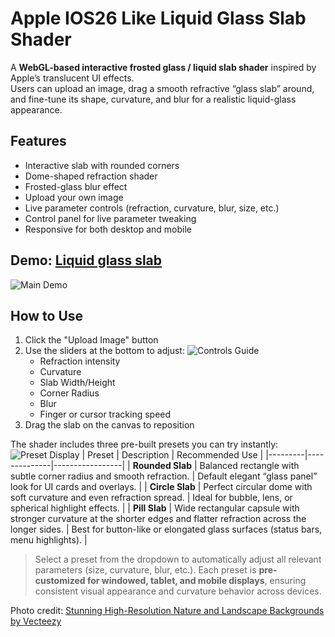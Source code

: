 # Apple IOS26 Like Liquid Glass Slab Shader

A **WebGL-based interactive frosted glass / liquid slab shader** inspired by Apple’s translucent UI effects.  
Users can upload an image, drag a smooth refractive “glass slab” around, and fine-tune its shape, curvature, and blur for a realistic liquid-glass appearance.

## Features
- Interactive slab with rounded corners
- Dome-shaped refraction shader
- Frosted-glass blur effect 
- Upload your own image
- Live parameter controls (refraction, curvature, blur, size, etc.)
- Control panel for live parameter tweaking
- Responsive for both desktop and mobile

## Demo: [Liquid glass slab](https://anurodh1122.github.io/LiquidGlassSlab/)
![Main Demo](./assets/demo.gif)

## How to Use
1. Click the "Upload Image" button
2. Use the sliders at the bottom to adjust:
   ![Controls Guide](./assets/controls.gif)
   - Refraction intensity
   - Curvature
   - Slab Width/Height
   - Corner Radius
   - Blur
   - Finger or cursor tracking speed
3. Drag the slab on the canvas to reposition

The shader includes three pre-built presets you can try instantly:
![Preset Display](./assets/preset.gif)
| Preset | Description | Recommended Use |
|---------|--------------|-----------------|
| **Rounded Slab** | Balanced rectangle with subtle corner radius and smooth refraction. | Default elegant “glass panel” look for UI cards and overlays. |
| **Circle Slab** | Perfect circular dome with soft curvature and even refraction spread. | Ideal for bubble, lens, or spherical highlight effects. |
| **Pill Slab** | Wide rectangular capsule with stronger curvature at the shorter edges and flatter refraction across the longer sides. | Best for button-like or elongated glass surfaces (status bars, menu highlights). |
> Select a preset from the dropdown to automatically adjust all relevant parameters (size, curvature, blur, etc.).
> Each preset is **pre-customized for windowed, tablet, and mobile displays**, ensuring consistent visual appearance and curvature behavior across devices.

Photo credit: [Stunning High-Resolution Nature and Landscape Backgrounds by Vecteezy](https://www.vecteezy.com/photo/49547663-stunning-high-resolution-nature-and-landscape-backgrounds-breathtaking-scenery-in-hd)

